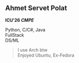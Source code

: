 ## Ahmet Servet Polat
**ICU'26 _CMPE_**

Python, C/C#, Java \
FullStack \
DS/ML
> I use Arch btw \
> Enjoyed Ubuntu, Ex-Fedora
<!---
AhmetServet/AhmetServet is a ✨ special ✨ repository because its `README.md` (this file) appears on your GitHub profile.
You can click the Preview link to take a look at your changes.
--->

